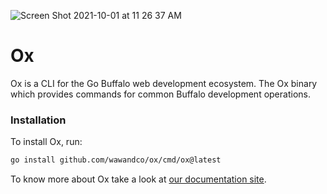 ![Screen Shot 2021-10-01 at 11 26 37 AM](https://user-images.githubusercontent.com/645522/135655390-5fcaeda6-5ede-4207-98cd-3cba33e1109f.png)
# Ox
Ox is a CLI for the Go Buffalo web development ecosystem. The Ox binary which provides commands for common Buffalo development operations.
### Installation
To install Ox, run:

```sh
go install github.com/wawandco/ox/cmd/ox@latest
```

To know more about Ox take a look at [our documentation site](https://oxcli.com).